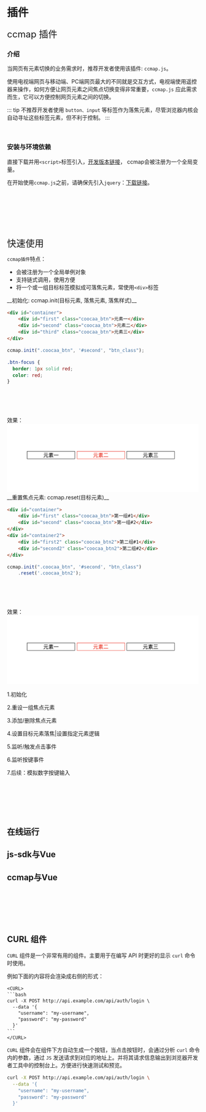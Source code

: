 # 插件

<font size=5> ccmap 插件 </font>

### 介绍

当网页有元素切换的业务需求时，推荐开发者使用该插件: `ccmap.js`。

使用电视端网页与移动端、PC端网页最大的不同就是交互方式，电视端使用遥控器来操作，如何方便让网页元素之间焦点切换变得非常重要，`ccmap.js` 应此需求而生，它可以方便控制网页元素之间的切换。

::: tip 
不推荐开发者使用 `button、input` 等标签作为落焦元素，尽管浏览器内核会自动寻址这些标签元素，但不利于控制。
:::

<br/>

### 安装与环境依赖

直接下载并用`<script>`标签引入，[开发版本链接](https://beta.webapp.skysrt.com/fyb/other/cdn/ccmap-2.1.js)， ccmap会被注册为一个全局变量。


在开始使用`ccmap.js`之前，请确保先引入`jquery`：[下载链接](http://jquery.com/download/)。

<br/>
<br/>
<br/>
<br/>
<br/>
<br/>

<Block>

<font size=5> 快速使用 </font>

`ccmap插件`特点：
- 会被注册为一个全局单例对象
- 支持链式调用，使用方便
- 将一个或一组目标标签模拟成可落焦元素，常使用`<div>`标签

</Block>

<Block>
__初始化: ccmap.init(目标元素, 落焦元素, 落焦样式)__

```html
<div id="container">
	<div id="first" class="coocaa_btn">元素一</div>
	<div id="second" class="coocaa_btn">元素二</div>
	<div id="third" class="coocaa_btn">元素三</div>
</div>
```
```js
ccmap.init(".coocaa_btn", '#second', "btn_class");
```
```css
.btn-focus {
  border: 1px solid red;
  color: red;
}
```

<Example>
<br/>
<br/>
<br/>
<br/>
效果：

<!-- ![Image text](../../public/1.png) -->
<img src="../../public/1.png" width="500" />

</Example>

</Block>

<Block>
__重置焦点元素: ccmap.reset(目标元素)__

```html
<div id="container">
	<div id="first" class="coocaa_btn">第一组#1</div>
	<div id="second" class="coocaa_btn">第一组#2</div>
</div>
<div id="container2">
	<div id="first2" class="coocaa_btn2">第二组#1</div>
	<div id="second2" class="coocaa_btn2">第二组#2</div>
</div>
```
```js
ccmap.init(".coocaa_btn", '#second', "btn_class")
    .reset('.coocaa_btn2');
```

<Example>
<br/>
<br/>
<br/>
<br/>
效果：

<!-- ![Image text](../../public/1.png) -->
<img src="../../public/1.png" width="500" />

</Example>

</Block>


1.初始化

2.重设一组焦点元素

3.添加/删除焦点元素

4.设置目标元素落焦|设置指定元素逻辑

5.监听/触发点击事件

6.监听按键事件

7.后续：模拟数字按键输入




<br/>
<br/>
<br/>
<br/>
<br/>



## 在线运行

## js-sdk与Vue

## ccmap与Vue

<br/>
<br/>
<br/>
<br/>
<br/>


<Block>

## CURL 组件

`CURL` 组件是一个非常有用的组件。主要用于在编写 API 时更好的显示 `curl` 命令时使用。

例如下面的内容将会渲染成右侧的形式：

````vue
<CURL>
```bash
curl -X POST http://api.example.com/api/auth/login \
  --data '{
    "username": "my-username",
    "password": "my-password"
  }'
```
</CURL>
````

`CURL` 组件会在组件下方自动生成一个按钮，当点击按钮时，会通过分析 `curl` 命令内的参数，通过 `JS` 发送请求到对应的地址上。并将其请求信息输出到浏览器开发者工具中的控制台上。方便进行快速测试和预览。

<Example>

<CURL>

```bash
curl -X POST http://api.example.com/api/auth/login \
  --data '{
    "username": "my-username",
    "password": "my-password"
  }'
```
</CURL>

</Example>

</Block>

